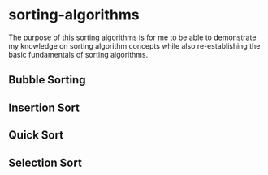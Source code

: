 # sorting-algorithms
The purpose of this sorting algorithms is for me to be able to demonstrate my knowledge on sorting algorithm concepts while also re-establishing the basic fundamentals of sorting algorithms.

## Bubble Sorting

## Insertion Sort

## Quick Sort

## Selection Sort
